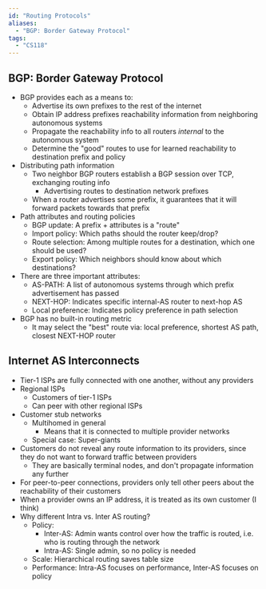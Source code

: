 ```yaml
---
id: "Routing Protocols"
aliases:
  - "BGP: Border Gateway Protocol"
tags:
  - "CS118"
---
```


## BGP: Border Gateway Protocol

- BGP provides each as a means to:
  - Advertise its own prefixes to the rest of the internet
  - Obtain IP address prefixes reachability information from neighboring
    autonomous systems
  - Propagate the reachability info to all routers _internal_ to the autonomous
    system
  - Determine the "good" routes to use for learned reachability to destination
    prefix and policy
- Distributing path information
  - Two neighbor BGP routers establish a BGP session over TCP, exchanging
    routing info
    - Advertising routes to destination network prefixes
  - When a router advertises some prefix, it guarantees that it will forward
    packets towards that prefix
- Path attributes and routing policies
  - BGP update: A prefix + attributes is a "route"
  - Import policy: Which paths should the router keep/drop?
  - Route selection: Among multiple routes for a destination, which one should
    be used?
  - Export policy: Which neighbors should know about which destinations?
- There are three important attributes:
  - AS-PATH: A list of autonomous systems through which prefix advertisement has
    passed
  - NEXT-HOP: Indicates specific internal-AS router to next-hop AS
  - Local preference: Indicates policy preference in path selection
- BGP has no built-in routing metric
  - It may select the "best" route via: local preference, shortest AS path,
    closest NEXT-HOP router

## Internet AS Interconnects

- Tier-1 ISPs are fully connected with one another, without any providers
- Regional ISPs
  - Customers of tier-1 ISPs
  - Can peer with other regional ISPs
- Customer stub networks
  - Multihomed in general
    - Means that it is connected to multiple provider networks
  - Special case: Super-giants
- Customers do not reveal any route information to its providers, since they do
  not want to forward traffic between providers
  - They are basically terminal nodes, and don't propagate information any
    further
- For peer-to-peer connections, providers only tell other peers about the
  reachability of their customers
- When a provider owns an IP address, it is treated as its own customer (I
  think)
- Why different Intra vs. Inter AS routing?
  - Policy:
    - Inter-AS: Admin wants control over how the traffic is routed, i.e. who is
      routing through the network
    - Intra-AS: Single admin, so no policy is needed
  - Scale: Hierarchical routing saves table size
  - Performance: Intra-AS focuses on performance, Inter-AS focuses on policy
